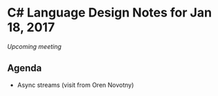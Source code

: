 # C# Language Design Notes for Jan 18, 2017

*Upcoming meeting*

## Agenda

- Async streams (visit from Oren Novotny)
